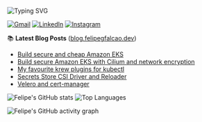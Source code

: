 <!-- https://github.com/DenverCoder1/readme-typing-svg -->
![Typing SVG](https://readme-typing-svg.demolab.com?font=Fira+Code&size=30&pause=1000&color=58A6FF&width=435&lines=Felipe+Falcao)

<!-- https://github.com/Ileriayo/markdown-badges -->
[![Gmail](https://img.shields.io/badge/Gmail-D14836?style=plastic&logo=gmail&logoColor=white)](mailto:felipegfalcao.dev@gmail.com)
[![LinkedIn](https://img.shields.io/badge/linkedin-%230077B5.svg?style=plastic&logo=linkedin&logoColor=white)](https://www.linkedin.com/in/felipegfalcao/)
[![Instagram](https://img.shields.io/badge/Instagram-%23E4405F.svg?style=plastic&logo=Instagram&logoColor=white)](https://www.instagram.com/felipegfalcao/)

<!-- [![YouTube](https://img.shields.io/badge/YouTube-%23FF0000.svg?style=plastic&logo=YouTube&logoColor=white)](https://www.youtube.com/@felipegfalcao) -->


📚 **Latest Blog Posts** ([blog.felipegfalcao.dev](https://blog.felipegfalcao.dev))

<!-- https://github.com/gautamkrishnar/blog-post-workflow -->
<!-- BLOG-POST-LIST:START -->
- [Build secure and cheap Amazon EKS](https://felipegfalcao.github.io/posts/secure-cheap-amazon-eks/)
- [Build secure Amazon EKS with Cilium and network encryption](https://felipegfalcao.github.io/posts/cilium-amazon-eks/)
- [My favourite krew plugins for kubectl](https://felipegfalcao.github.io/posts/my-favourite-krew-plugins-kubectl/)
- [Secrets Store CSI Driver and Reloader](https://felipegfalcao.github.io/posts/secrets-store-csi-driver-reloader/)
- [Velero and cert-manager](https://felipegfalcao.github.io/posts/velero-and-cert-manager/)
<!-- BLOG-POST-LIST:END -->

<!-- https://github.com/anuraghazra/github-readme-stats -->
![Felipe's GitHub stats](https://github-readme-stats.vercel.app/api?username=felipegfalcao&theme=github_dark&hide_border=true&show_icons=true&card_width=490)
![Top Languages](https://github-readme-stats.vercel.app/api/top-langs/?username=felipegfalcao&theme=github_dark&hide_border=true&layout=compact&langs_count=8)

<!-- https://github.com/ashutosh00710/github-readme-activity-graph -->
![Felipe's GitHub activity graph](https://github-readme-activity-graph.vercel.app/graph?username=felipegfalcao&theme=github-dark&hide_border=true)
